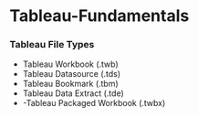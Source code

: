 # Tableau-Fundamentals
### Tableau File Types
- Tableau Workbook (.twb)
- Tableau Datasource (.tds)
- Tableau Bookmark (.tbm)
- Tableau Data Extract (.tde)
- -Tableau Packaged Workbook (.twbx)

